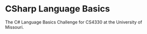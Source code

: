 # CSharp Language Basics

The C# Language Basics Challenge for CS4330 at the University of Missouri.

